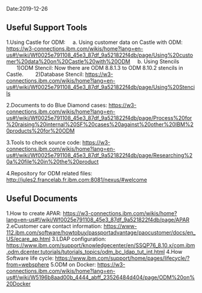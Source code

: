 Date:2019-12-26

## Useful Support Tools

1.Using Castle for ODM:
&nbsp;&nbsp;&nbsp;&nbsp;a. Using customer data on Castle with ODM: https://w3-connections.ibm.com/wikis/home?lang=en-us#!/wiki/Wf0025e791108_45e3_87df_9a521822f4db/page/Using%20customer%20data%20on%20Castle%20with%20ODM
&nbsp;&nbsp;&nbsp;&nbsp;b. Using Stencils
&nbsp;&nbsp;&nbsp;&nbsp;&nbsp;&nbsp;&nbsp;1)ODM Stencil: Now there are ODM 8.8.1.3 to ODM 8.10.2 stencils in Castle.
&nbsp;&nbsp;&nbsp;&nbsp;&nbsp;&nbsp;&nbsp;2)Database Stencil: https://w3-connections.ibm.com/wikis/home?lang=en-us#!/wiki/Wf0025e791108_45e3_87df_9a521822f4db/page/Using%20Stencils

2.Documents to do Blue Diamond cases: https://w3-connections.ibm.com/wikis/home?lang=en-us#!/wiki/Wf0025e791108_45e3_87df_9a521822f4db/page/Process%20for%20raising%20internal%20SF%20cases%20against%20other%20IBM%20products%20for%20ODM

3.Tools to check source code: https://w3-connections.ibm.com/wikis/home?lang=en-us#!/wiki/Wf0025e791108_45e3_87df_9a521822f4db/page/Researching%20a%20file%20in%20the%20product

4.Repository for ODM related files: http://jules2.francelab.fr.ibm.com:8081/nexus/#welcome

## Useful Documents

1.How to create APAR: https://w3-connections.ibm.com/wikis/home?lang=en-us#!/wiki/Wf0025e791108_45e3_87df_9a521822f4db/page/APAR
2.eCustomer care contact information: https://www-112.ibm.com/software/howtobuy/passportadvantage/paocustomer/docs/en_US/ecare_ap.html
3.LDAP configuration: https://www.ibm.com/support/knowledgecenter/en/SSQP76_8.10.x/com.ibm.odm.dcenter.tutorials/tutorials_topics/odm_bc_ldap_tut_int.html
4.How Software life cycle: https://www.ibm.com/support/home/pages/lifecycle/?from=websphere
5.ODM on Docker: https://w3-connections.ibm.com/wikis/home?lang=en-us#!/wiki/W5196b8aad00b_4444_abff_23526484d404/page/ODM%20on%20Docker
